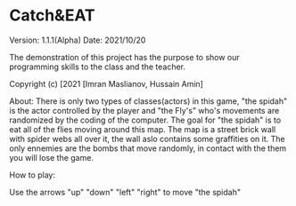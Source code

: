 Catch&EAT
=========
Version: 1.1.1(Alpha)
Date: 2021/10/20

The demonstration of this project has the purpose to show our programming skills to the class and the teacher. 

Copyright (c) [2021 [Imran Maslianov, Hussain Amin]

About: There is only two types of classes(actors) in this game, "the spidah" is the actor controlled by the player and "the Fly's" who's movements are randomized by the coding of the computer. The goal for "the spidah" is to eat all of the flies moving around this map. The map  is a street brick wall with spider webs all over it, the wall aslo contains some graffities on it. The only ennemies are the bombs that move randomly, in contact with the them you will lose the game.

How to play:

Use the arrows "up" "down" "left" "right" to move "the spidah"
